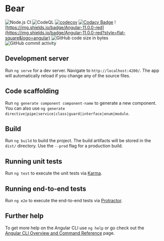 # Bear

![Node.js CI](https://github.com/youngxhui/bear/workflows/Node.js%20CI/badge.svg?branch=main)
![CodeQL](https://github.com/youngxhui/bear/workflows/CodeQL/badge.svg?branch=main)
[![codecov](https://codecov.io/gh/youngxhui/bear/branch/main/graph/badge.svg?token=HD3P7TGKU6)](https://codecov.io/gh/youngxhui/bear)
[![Codacy Badge](https://api.codacy.com/project/badge/Grade/3a1ab9fcab5f499694f18ffb49e022ca)](https://app.codacy.com/gh/youngxhui/bear?utm_source=github.com&utm_medium=referral&utm_content=youngxhui/bear&utm_campaign=Badge_Grade)
![https://img.shields.io/badge/Angular-11.0.0-red](https://img.shields.io/badge/Angular-11.0.0-red?style=flat-square&logo=angular)
![GitHub code size in bytes](https://img.shields.io/github/languages/code-size/youngxhui/bear)
![GitHub commit activity](https://img.shields.io/github/commit-activity/m/youngxhui/bear)

## Development server

Run `ng serve` for a dev server. Navigate to `http://localhost:4200/`. The app will automatically reload if you change any of the source files.

## Code scaffolding

Run `ng generate component component-name` to generate a new component. You can also use `ng generate directive|pipe|service|class|guard|interface|enum|module`.

## Build

Run `ng build` to build the project. The build artifacts will be stored in the `dist/` directory. Use the `--prod` flag for a production build.

## Running unit tests

Run `ng test` to execute the unit tests via [Karma](https://karma-runner.github.io).

## Running end-to-end tests

Run `ng e2e` to execute the end-to-end tests via [Protractor](http://www.protractortest.org/).

## Further help

To get more help on the Angular CLI use `ng help` or go check out the [Angular CLI Overview and Command Reference](https://angular.io/cli) page.
